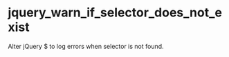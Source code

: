 jquery_warn_if_selector_does_not_exist
======================================

Alter jQuery $ to log errors when selector is not found.